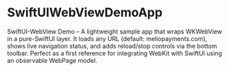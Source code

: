 # SwiftUIWebViewDemoApp
SwiftUI-WebView Demo – A lightweight sample app that wraps WKWebView in a pure-SwiftUI layer. It loads any URL (default: meliopayments.com), shows live navigation status, and adds reload/stop controls via the bottom toolbar. Perfect as a first reference for integrating WebKit with SwiftUI using an observable WebPage model.
